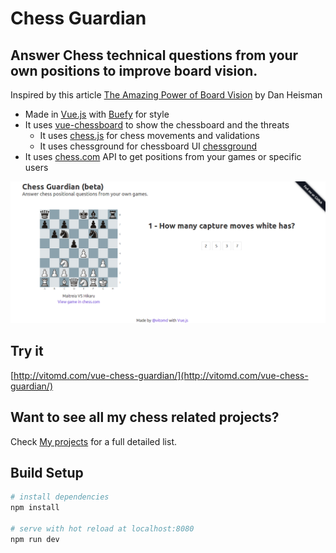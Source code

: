 # Chess Guardian

## Answer Chess technical questions from your own positions to improve board vision.

Inspired by this article [The Amazing Power of Board Vision](https://www.chess.com/blog/danheisman/the-amazing-power-of-board-vision) by Dan Heisman

- Made in [Vue.js](http://vuejs.org) with [Buefy](https://buefy.github.io) for style
- It uses [vue-chessboard](https://github.com/vitogit/vue-chessboard) to show the chessboard and the threats
  - It uses [chess.js](https://github.com/jhlywa/chess.js) for chess movements and validations
  - It uses chessground for chessboard UI  [chessground](https://github.com/ornicar/chessground)
- It uses [chess.com](http://chess.com) API to get positions from your games or specific users

![screenshoot](vue-chess-guardian.png)

## Try it

[http://vitomd.com/vue-chess-guardian/](http://vitomd.com/vue-chess-guardian/)

## Want to see all my chess related projects? 

Check [My projects](http://vitomd.com/blog/projects/) for a full detailed list.


## Build Setup

``` bash
# install dependencies
npm install

# serve with hot reload at localhost:8080
npm run dev

```
